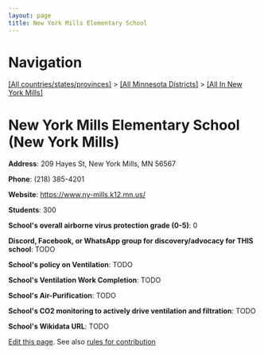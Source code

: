 ```yaml
---
layout: page
title: New York Mills Elementary School
---
```

# Navigation

[[All countries/states/provinces]](../../..) > [[All Minnesota Districts]](../..) > [[All In New York Mills]](..)

# New York Mills Elementary School (New York Mills)

**Address**: 209 Hayes St, New York Mills, MN 56567

**Phone**: (218) 385-4201

**Website**: <https://www.ny-mills.k12.mn.us/>

**Students**: 300

**School's overall airborne virus protection grade (0-5)**: 0

**Discord, Facebook, or WhatsApp group for discovery/advocacy for THIS school**: TODO

**School's policy on Ventilation**: TODO

**School's Ventilation Work Completion**: TODO

**School's Air-Purification**: TODO

**School's CO2 monitoring to actively drive ventilation and filtration**: TODO

**School's Wikidata URL**: TODO


[Edit this page](https://github.com/ventilate-schools/MN/edit/main/./New_York_Mills/New_York_Mills_Elementary_School.md). See also [rules for contribution](../../../contribution-rules/)